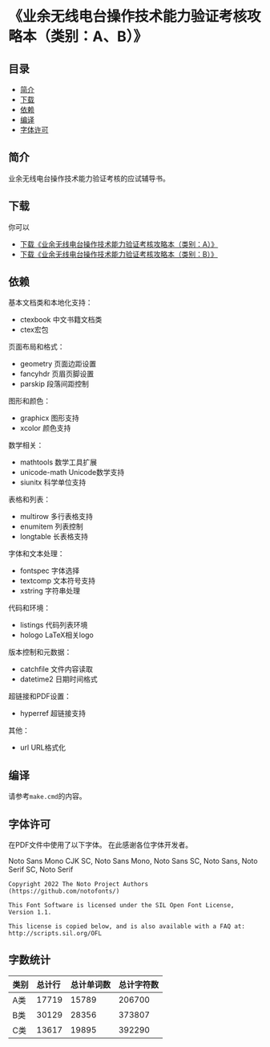 # 《业余无线电台操作技术能力验证考核攻略本（类别：A、B）》

## 目录

* [简介](#简介)
* [下载](#下载)
* [依赖](#依赖)
* [编译](#编译)
* [字体许可](#字体许可)

## 简介

业余无线电台操作技术能力验证考核的应试辅导书。

## 下载

你可以

- [下载《业余无线电台操作技术能力验证考核攻略本（类别：A）》](https://github.com/mike2718/ham/releases)
- [下载《业余无线电台操作技术能力验证考核攻略本（类别：B）》](https://github.com/mike2718/ham/releases)

## 依赖

基本文档类和本地化支持：

- ctexbook 中文书籍文档类
- ctex宏包

页面布局和格式：

- geometry 页面边距设置
- fancyhdr 页眉页脚设置
- parskip 段落间距控制

图形和颜色：

- graphicx 图形支持
- xcolor 颜色支持

数学相关：

- mathtools 数学工具扩展
- unicode-math Unicode数学支持
- siunitx 科学单位支持

表格和列表：

- multirow 多行表格支持
- enumitem 列表控制
- longtable 长表格支持

字体和文本处理：

- fontspec 字体选择
- textcomp 文本符号支持
- xstring 字符串处理

代码和环境：

- listings 代码列表环境
- hologo LaTeX相关logo

版本控制和元数据：

- catchfile 文件内容读取
- datetime2 日期时间格式

超链接和PDF设置：

- hyperref 超链接支持

其他：

- url URL格式化

## 编译

请参考`make.cmd`的内容。

## 字体许可

在PDF文件中使用了以下字体。
在此感谢各位字体开发者。

Noto Sans Mono CJK SC, Noto Sans Mono, Noto Sans SC, Noto Sans, Noto Serif SC, Noto Serif

```
Copyright 2022 The Noto Project Authors (https://github.com/notofonts/)

This Font Software is licensed under the SIL Open Font License,
Version 1.1.

This license is copied below, and is also available with a FAQ at:
http://scripts.sil.org/OFL

```

## 字数统计

| 类别 | 总计行 | 总计单词数 | 总计字符数 |
| :---- | :---- | :---- | :---- |
| A类 | 17719 | 15789 | 206700 |
| B类 | 30129 | 28356 | 373807 |
| C类 | 13617 | 19895 | 392290 |

